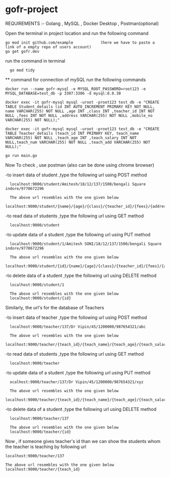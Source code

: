 # gofr-project

REQUIREMENTS :-
Golang , MySQL , Docker Desktop , Postman(optional)

Open the terminal in project location and run the following command 

    go mod init github.com/example            (here we have to paste a link of a empty repo of users account)
    go get gofr.dev

  run the command in terminal

      go mod tidy

  ** command for connection of mySQL run the following commands
  
    docker run --name gofr-mysql -e MYSQL_ROOT_PASSWORD=root123 -e MYSQL_DATABASE=test_db -p 3307:3306 -d mysql:8.0.30

    docker exec -it gofr-mysql mysql -uroot -proot123 test_db -e "CREATE TABLE Student_details (id INT AUTO_INCREMENT PRIMARY KEY NOT NULL, name VARCHAR(255) NOT NULL ,age INT ,class INT ,teacher_id INT NOT NULL ,fees INT NOT NULL ,address VARCHAR(255) NOT NULL ,mobile_no VARCHAR(255) NOT NULL);"

    docker exec -it gofr-mysql mysql -uroot -proot123 test_db -e "CREATE TABLE Teacher_details (teach_id INT PRIMARY KEY, teach_name VARCHAR(255) NOT NULL ,teach_age INT ,teach_salary INT NOT NULL,teach_num VARCHAR(255) NOT NULL ,teach_add VARCHAR(255) NOT NULL);"

    go run main.go 

  Now To check , use postman (also can be done using chrome browser)

  -to insert data of student ,type the following url using POST method

      localhost:9000/student/Amitesh/18/12/137/1500/bengali Square indore/9770672296
      
      The above url resembles with the one given below
      localhost:9000/student/{name}/{age}/{class}/{teacher_id}/{fees}/{address}/{mobile_no}
    

  -to read data of students ,type the following url using GET method

      localhost:9000/student

  -to update data of a student ,type the following url using PUT method

      localhost:9000/student/1/Amitesh SONI/18/12/137/1500/bengali Square indore/9770672296

      The above url resembles with the one given below
      localhost:9000/student/{id}/{name}/{age}/{class}/{teacher_id}/{fees}/{address}/{mobile_no}

-to delete data of a student ,type the following url using DELETE method

      localhost:9000/student/1

      The above url resembles with the one given below
      localhost:9000/student/{id}

  Similarly, the url's for the database of Teachers

  -to insert data of teacher ,type the following url using POST method

      localhost:9000/teacher/137/Dr Vipin/45/1200000/987654321/abc
      
      The above url resembles with the one given below
      localhost:9000/teacher/{teach_id}/{teach_name}/{teach_age}/{teach_salary}/{teach_num}/{teach_add}
    

  -to read data of students ,type the following url using GET method

      localhost:9000/teacher

  -to update data of a student ,type the following url using PUT method

      ocalhost:9000/teacher/137/Dr Vipin/45/1200000/987654321/xyz

      The above url resembles with the one given below
      localhost:9000/teacher/{teach_id}/{teach_name}/{teach_age}/{teach_salary}/{teach_num}/{teach_add}

-to delete data of a student ,type the following url using DELETE method

      localhost:9000/teacher/137

      The above url resembles with the one given below
      localhost:9000/teacher/{id}

Now , if someone gives teacher's id than we can show the students whom the teacher is teaching by following url

    localhost:9000/teacher/137

    The above url resembles with the one given below
    localhost:9000/teacher/{teach_id}


  
    
    
